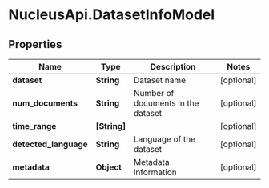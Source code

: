 # NucleusApi.DatasetInfoModel

## Properties
Name | Type | Description | Notes
------------ | ------------- | ------------- | -------------
**dataset** | **String** | Dataset name | [optional] 
**num_documents** | **String** | Number of documents in the dataset | [optional] 
**time_range** | **[String]** |  | [optional] 
**detected_language** | **String** | Language of the dataset | [optional] 
**metadata** | **Object** | Metadata information | [optional] 


